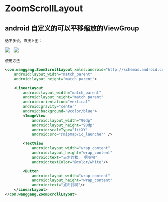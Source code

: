 # ZoomScrollLayout
## android 自定义的可以平移缩放的ViewGroup

    话不多说，直接上图：
![](https://github.com/wg400/ZoomScrollLayout/blob/master/image/1.gif?raw=true)  
![](https://github.com/wg400/ZoomScrollLayout/blob/master/image/66.gif?raw=true)  

    使用方法
```xml
<com.wanggang.ZoomScrollLayout xmlns:android="http://schemas.android.com/apk/res/android"
    android:layout_width="match_parent"
    android:layout_height="match_parent">

    <LinearLayout
        android:layout_width="match_parent"
        android:layout_height="match_parent"
        android:orientation="vertical"
        android:gravity="center"
        android:background="@color/blue">
        <ImageView
            android:layout_width="90dp"
            android:layout_height="90dp"
            android:scaleType="fitXY"
            android:src="@mipmap/ic_launcher" />

        <TextView
            android:layout_width="wrap_content"
            android:layout_height="wrap_content"
            android:text="天才的我， 啊哈哈"
            android:textColor="@color/white"/>

        <Button
            android:layout_width="wrap_content"
            android:layout_height="wrap_content"
            android:text="点击我啊"/>
    </LinearLayout>
</com.wanggang.ZoomScrollLayout>
```
